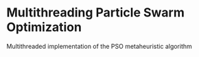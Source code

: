 # Multithreading Particle Swarm Optimization

Multithreaded implementation of the PSO metaheuristic algorithm
